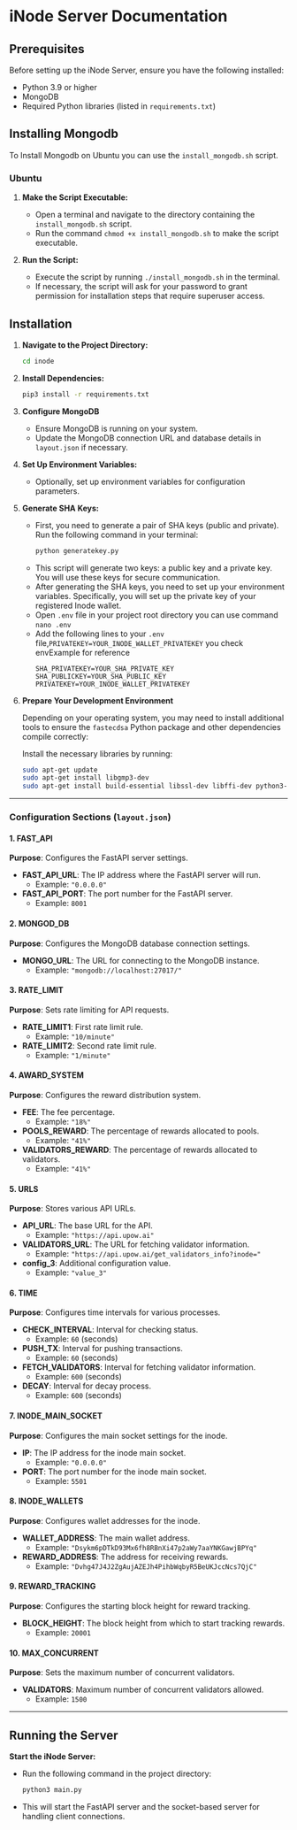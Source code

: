 # iNode Server Documentation

## Prerequisites

Before setting up the iNode Server, ensure you have the following installed:

- Python 3.9 or higher
- MongoDB
- Required Python libraries (listed in `requirements.txt`)

## Installing Mongodb

To Install Mongodb on Ubuntu you can use the `install_mongodb.sh` script.

### Ubuntu

1. **Make the Script Executable:**

   - Open a terminal and navigate to the directory containing the `install_mongodb.sh` script.
   - Run the command `chmod +x install_mongodb.sh` to make the script executable.

2. **Run the Script:**
   - Execute the script by running `./install_mongodb.sh` in the terminal.
   - If necessary, the script will ask for your password to grant permission for installation steps that require superuser access.

## Installation

1. **Navigate to the Project Directory:**

   ```bash
   cd inode
   ```

2. **Install Dependencies:**

   ```bash
   pip3 install -r requirements.txt
   ```

3. **Configure MongoDB**

   - Ensure MongoDB is running on your system.
   - Update the MongoDB connection URL and database details in `layout.json` if necessary.

4. **Set Up Environment Variables:**

   - Optionally, set up environment variables for configuration parameters.

5. **Generate SHA Keys:**

   - First, you need to generate a pair of SHA keys (public and private). Run the following command in your terminal:
     ```bash
     python generatekey.py
     ```
   - This script will generate two keys: a public key and a private key. You will use these keys for secure communication.
   - After generating the SHA keys, you need to set up your environment variables. Specifically, you will set up the private key of your registered Inode wallet.
   - Open `.env` file in your project root directory you can use command `nano .env`
   - Add the following lines to your `.env` file,`PRIVATEKEY=YOUR_INODE_WALLET_PRIVATEKEY` you check envExample for reference
     ```
     SHA_PRIVATEKEY=YOUR_SHA_PRIVATE_KEY
     SHA_PUBLICKEY=YOUR_SHA_PUBLIC_KEY
     PRIVATEKEY=YOUR_INODE_WALLET_PRIVATEKEY
     ```

6. **Prepare Your Development Environment**

   Depending on your operating system, you may need to install additional tools to ensure the `fastecdsa` Python package and other dependencies compile correctly:

   Install the necessary libraries by running:

   ```bash
   sudo apt-get update
   sudo apt-get install libgmp3-dev
   sudo apt-get install build-essential libssl-dev libffi-dev python3-dev
   ```

---

### Configuration Sections (`layout.json`)

#### 1. FAST_API

**Purpose**: Configures the FastAPI server settings.

- **FAST_API_URL**: The IP address where the FastAPI server will run.
  - Example: `"0.0.0.0"`
- **FAST_API_PORT**: The port number for the FastAPI server.
  - Example: `8001`

#### 2. MONGOD_DB

**Purpose**: Configures the MongoDB database connection settings.

- **MONGO_URL**: The URL for connecting to the MongoDB instance.
  - Example: `"mongodb://localhost:27017/"`

#### 3. RATE_LIMIT

**Purpose**: Sets rate limiting for API requests.

- **RATE_LIMIT1**: First rate limit rule.
  - Example: `"10/minute"`
- **RATE_LIMIT2**: Second rate limit rule.
  - Example: `"1/minute"`

#### 4. AWARD_SYSTEM

**Purpose**: Configures the reward distribution system.

- **FEE**: The fee percentage.
  - Example: `"18%"`
- **POOLS_REWARD**: The percentage of rewards allocated to pools.
  - Example: `"41%"`
- **VALIDATORS_REWARD**: The percentage of rewards allocated to validators.
  - Example: `"41%"`

#### 5. URLS

**Purpose**: Stores various API URLs.

- **API_URL**: The base URL for the API.
  - Example: `"https://api.upow.ai"`
- **VALIDATORS_URL**: The URL for fetching validator information.
  - Example: `"https://api.upow.ai/get_validators_info?inode="`
- **config_3**: Additional configuration value.
  - Example: `"value_3"`

#### 6. TIME

**Purpose**: Configures time intervals for various processes.

- **CHECK_INTERVAL**: Interval for checking status.
  - Example: `60` (seconds)
- **PUSH_TX**: Interval for pushing transactions.
  - Example: `60` (seconds)
- **FETCH_VALIDATORS**: Interval for fetching validator information.
  - Example: `600` (seconds)
- **DECAY**: Interval for decay process.
  - Example: `600` (seconds)

#### 7. INODE_MAIN_SOCKET

**Purpose**: Configures the main socket settings for the inode.

- **IP**: The IP address for the inode main socket.
  - Example: `"0.0.0.0"`
- **PORT**: The port number for the inode main socket.
  - Example: `5501`

#### 8. INODE_WALLETS

**Purpose**: Configures wallet addresses for the inode.

- **WALLET_ADDRESS**: The main wallet address.
  - Example: `"Dsykm6pDTkD93Mx6fh8RBnXi47p2aWy7aaYNKGawjBPYq"`
- **REWARD_ADDRESS**: The address for receiving rewards.
  - Example: `"Dvhg47J4J2ZgAujAZEJh4PihbWqbyR5BeUKJccNcs7QjC"`

#### 9. REWARD_TRACKING

**Purpose**: Configures the starting block height for reward tracking.

- **BLOCK_HEIGHT**: The block height from which to start tracking rewards.
  - Example: `20001`

#### 10. MAX_CONCURRENT

**Purpose**: Sets the maximum number of concurrent validators.

- **VALIDATORS**: Maximum number of concurrent validators allowed.
  - Example: `1500`

---

## Running the Server

**Start the iNode Server:**

- Run the following command in the project directory:
  ```bash
  python3 main.py
  ```
- This will start the FastAPI server and the socket-based server for handling client connections.
